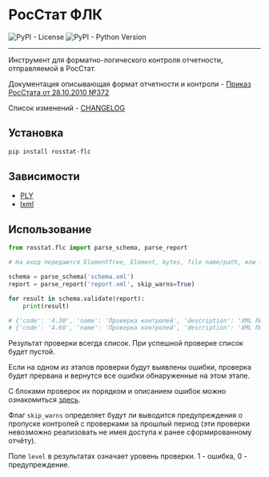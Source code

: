 # РосСтат ФЛК

![PyPI - License](https://img.shields.io/pypi/l/rosstat-flc)
![PyPI - Python Version](https://img.shields.io/pypi/pyversions/rosstat-flc)

---

Инструмент для форматно-логического контроля отчетности, отправляемой в РосСтат.

Документация описывающая формат отчетности и контроли - [Приказ РосСтата от 28.10.2010 №372](http://www.consultant.ru/document/cons_doc_LAW_115689/)

Список изменений - [CHANGELOG](CHANGELOG.md)

## Установка
```bash
pip install rosstat-flc
```

## Зависимости
* [PLY](https://github.com/dabeaz/ply)
* [lxml](https://github.com/lxml/lxml)

## Использование
```python
from rosstat.flc import parse_schema, parse_report

# На вход передаются ElementTree, Element, bytes, file name/path, или file-like объекты

schema = parse_schema('schema.xml')
report = parse_report('report.xml', skip_warns=True)

for result in schema.validate(report):
    print(result)

# {'code': '4.30', 'name': 'Проверка контролей', 'description': 'XML Подраздел 2 стр. 201-202 гр.3 = "1" или "2", при хотя бы одной из стр. 105,106,108,109 гр.3 = 1; слева 1.0 <= справа 0.0 разница 1.0', 'level': 1}
# {'code': '4.60', 'name': 'Проверка контролей', 'description': 'XML Подраздел 2 стр. 203 гр. 3 = "1" или "2", или "3", или "4", или "5", или "6", при хотя бы одной из стр. 105,106,108,109 гр.3 = 1; слева 1.0 <= справа 0.0 разница 1.0', 'level': 1}
```

Результат проверки всегда список. При успешной проверке список будет пустой.

Если на одном из этапов проверки будут выявлены ошибки, проверка будет прервана и вернутся все ошибки обнаруженные на этом этапе.

С блоками проверок их порядком и описанием ошибок можно ознакомиться [здесь](docs/docs.md).

Флаг `skip_warns` определяет будут ли выводится предупреждения о пропуске контролей с проверками за прошлый период (эти проверки невозможно реализовать не имея доступа к ранее сформированному отчёту).

Поле `level` в результатах означает уровень проверки. 1 - ошибка, 0 - предупреждение.
